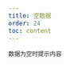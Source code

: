 ```yaml
---
title: 空数据
order: 24
toc: content
---
```


<code src='../examples/Empty.tsx' description="设置`empty` 属性自定义数据为空时的提示内容,默认值是'No data'">数据为空时提示内容</code>
